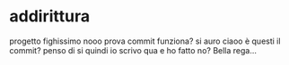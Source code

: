 # addirittura
progetto fighissimo nooo
prova commit
funziona?
si auro
ciaoo
è questi il commit?
penso di si
quindi io scrivo qua e ho fatto no?
Bella rega...
